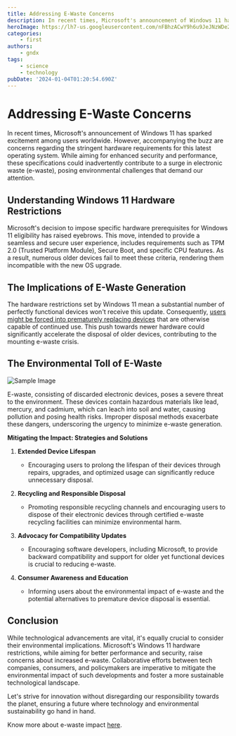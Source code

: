 ```yaml
---
title: Addressing E-Waste Concerns
description: In recent times, Microsoft's announcement of Windows 11 has sparked excitement among users worldwide.
heroImage: https://lh7-us.googleusercontent.com/nFBhzACwY9h6u9JeJNzWDe2h7CVug4W7r2N4F03hWC0vifXKx_VwmmINqb2GBOHv0qWOd2FocqSQI-c3iWsDdvuyd1ECpQByH7rNaNtmvgACA-D-lmj1kz_gtQIT5EQlXyFf5uPaoxsT_Y7Reb2Re_k
categories:
    - first
authors:
    - gndx
tags:
    - science
    - technology
pubDate: '2024-01-04T01:20:54.690Z'
---
```



# Addressing E-Waste Concerns

In recent times, Microsoft's announcement of Windows 11 has sparked excitement among users worldwide. However, accompanying the buzz are concerns regarding the stringent hardware requirements for this latest operating system. While aiming for enhanced security and performance, these specifications could inadvertently contribute to a surge in electronic waste (e-waste), posing environmental challenges that demand our attention.

## Understanding Windows 11 Hardware Restrictions

Microsoft's decision to impose specific hardware prerequisites for Windows 11 eligibility has raised eyebrows. This move, intended to provide a seamless and secure user experience, includes requirements such as TPM 2.0 (Trusted Platform Module), Secure Boot, and specific CPU features. As a result, numerous older devices fail to meet these criteria, rendering them incompatible with the new OS upgrade.

## The Implications of E-Waste Generation

The hardware restrictions set by Windows 11 mean a substantial number of perfectly functional devices won't receive this update. Consequently, [users might be forced into prematurely replacing devices](#) that are otherwise capable of continued use. This push towards newer hardware could significantly accelerate the disposal of older devices, contributing to the mounting e-waste crisis.

## The Environmental Toll of E-Waste


![Sample Image](https://lh7-us.googleusercontent.com/tEjrk8Xe2QjknMPs9qW22EBXcN8tYTLUBZ14t66GGyvLo3LnFx7F7mWVZwD1b6IgGSf4yYkj4na-_3jzZPB2Io8_oabWuHSUqT140-HTdvFPu93LstbX6Bg9ydMdVfk9BYYosPOvygQuLXqnaF2tnEA)

E-waste, consisting of discarded electronic devices, poses a severe threat to the environment. These devices contain hazardous materials like lead, mercury, and cadmium, which can leach into soil and water, causing pollution and posing health risks. Improper disposal methods exacerbate these dangers, underscoring the urgency to minimize e-waste generation.

**Mitigating the Impact: Strategies and Solutions**

1. **Extended Device Lifespan**
   - Encouraging users to prolong the lifespan of their devices through repairs, upgrades, and optimized usage can significantly reduce unnecessary disposal.

2. **Recycling and Responsible Disposal**
   - Promoting responsible recycling channels and encouraging users to dispose of their electronic devices through certified e-waste recycling facilities can minimize environmental harm.

3. **Advocacy for Compatibility Updates**
   - Encouraging software developers, including Microsoft, to provide backward compatibility and support for older yet functional devices is crucial to reducing e-waste.

4. **Consumer Awareness and Education**
   - Informing users about the environmental impact of e-waste and the potential alternatives to premature device disposal is essential.

## Conclusion

While technological advancements are vital, it's equally crucial to consider their environmental implications. Microsoft's Windows 11 hardware restrictions, while aiming for better performance and security, raise concerns about increased e-waste. Collaborative efforts between tech companies, consumers, and policymakers are imperative to mitigate the environmental impact of such developments and foster a more sustainable technological landscape.

Let's strive for innovation without disregarding our responsibility towards the planet, ensuring a future where technology and environmental sustainability go hand in hand.

Know more about e-waste impact [here](https://www.who.int/news-room/fact-sheets/detail/electronic-waste-(e-waste)#:~:text=E%2Dwaste%20contains%20multiple%20known,and%20function%20of%20the%20lungs).

